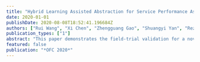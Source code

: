 ```yaml
---
title: "Hybrid Learning Assisted Abstraction for Service Performance Assessment Over Multi-Domain Optical Networks"
date: 2020-01-01
publishDate: 2020-08-08T18:52:41.196684Z
authors: ["Rui Wang", "Xi Chen", "Zhengguang Gao", "Shuangyi Yan", "Reza Nejabati", "Dimitra Simeonidou"]
publication_types: ["1"]
abstract: "This paper demonstrates the field-trial validation for a novel machine learning-assisted lightpath abstraction strategy in multi-domain optical network scenarios. The proposed abstraction framework shows high accuracy for dynamic optical networks with 0.44 dB estimation error."
featured: false
publication: "*OFC 2020*"
---
```


